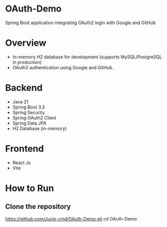 # OAuth-Demo

Spring Boot application integrating OAuth2 login with Google and GitHub

# Overview

- In-memory H2 database for development (supports MySQL/PostgreSQL in production)
- OAuth2 authentication using Google and GitHub.

# Backend

- Java 21
- Spring Boot 3.3
- Spring Security
- Spring OAuth2 Client
- Spring Data JPA
- H2 Database (in-memory)

# Frontend

- React Js
- Vite

# How to Run

 ## Clone the repository
 https://github.com/Juvie-cmd/OAuth-Demo.git
 cd OAuth-Demo

 
 
